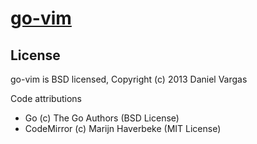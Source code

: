 [go-vim](http://go-vim.appspot.com)
==================================

License
-------
go-vim is BSD licensed, Copyright (c) 2013 Daniel Vargas

Code attributions
 * Go (c) The Go Authors (BSD License)
 * CodeMirror (c) Marijn Haverbeke (MIT License)


